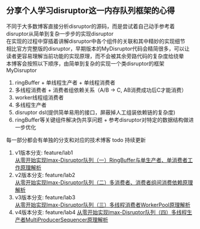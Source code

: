 ## 分享个人学习disruptor这一内存队列框架的心得  
不同于大多数博客直接分析disruptor的源码，而是尝试着自己动手参考着disruptor从简单到复杂一步步的实现disruptor  
在实现的过程中穿插着讲解disruptor中各个组件的关联和其中精妙的实现细节  
相比官方完整版的disruptor，早期版本的MyDisruptor代码会精简很多，可以让读者更容易理解当前功能的实现原理，而不会被其余旁路代码的复杂度给绕晕  
本博客会按照以下顺序，由简单到复杂的实现一个类disruptor的框架MyDisruptor
1. ringBuffer + 单线程生产者 + 单线程消费者
2. 多线程消费者 + 消费者组依赖关系（A/B -> C, AB消费成功后C才能消费）
3. worker线程组消费者  
4. 多线程生产者
5. disruptor dsl(提供简单易用的接口，屏蔽掉人工组装依赖链的复杂度)
6. ringBuffer等关键组件解决伪共享问题 + 参考disruptor对特定的数据结构做进一步优化  

每一部分都会有单独的分支和对应的技术博客 todo 持续更新
1. v1版本分支:  feature/lab1  
   [从零开始实现lmax-Disruptor队列（一）RingBuffer与单生产者、单消费者工作原理解析](https://www.cnblogs.com/xiaoxiongcanguan/p/16318972.html)
2. v2版本分支:  feature/lab2  
   [从零开始实现lmax-Disruptor队列（二）多消费者、消费者组间消费依赖原理解析](https://www.cnblogs.com/xiaoxiongcanguan/p/16361197.html)
3. v3版本分支:  feature/lab3  
   [从零开始实现lmax-Disruptor队列（三）多线程消费者WorkerPool原理解析](https://www.cnblogs.com/xiaoxiongcanguan/p/16386982.html)
4. v4版本分支:  feature/lab4
   [从零开始实现lmax-Disruptor队列（四）多线程生产者MultiProducerSequencer原理解析](https://www.cnblogs.com/xiaoxiongcanguan/p/16448674.html)
   